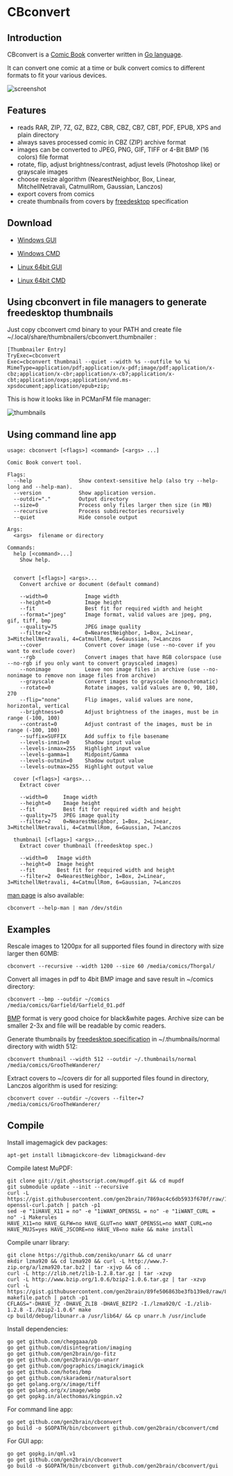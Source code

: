 CBconvert
=========

Introduction
------------

CBconvert is a [Comic Book](http://en.wikipedia.org/wiki/Comic_Book_Archive_file) converter written in [Go language](https://golang.org/).

It can convert one comic at a time or bulk convert comics to different formats to fit your various devices.

![screenshot](http://cbconvert.com/screenshot.png)

Features
--------

 - reads RAR, ZIP, 7Z, GZ, BZ2, CBR, CBZ, CB7, CBT, PDF, EPUB, XPS and plain directory
 - always saves processed comic in CBZ (ZIP) archive format
 - images can be converted to JPEG, PNG, GIF, TIFF or 4-Bit BMP (16 colors) file format
 - rotate, flip, adjust brightness/contrast, adjust levels (Photoshop like) or grayscale images
 - choose resize algorithm (NearestNeighbor, Box, Linear, MitchellNetravali, CatmullRom, Gaussian, Lanczos)
 - export covers from comics
 - create thumbnails from covers by [freedesktop](http://www.freedesktop.org/wiki/) specification

Download
--------

 - [Windows GUI](https://github.com/gen2brain/cbconvert/releases/download/0.6.0/cbconvert-0.6.zip)
 - [Windows CMD](https://github.com/gen2brain/cbconvert/releases/download/0.6.0/cbconvert-cmd-0.6.zip)

 - [Linux 64bit GUI](https://github.com/gen2brain/cbconvert/releases/download/0.6.0/cbconvert-0.6.tar.gz)
 - [Linux 64bit CMD](https://github.com/gen2brain/cbconvert/releases/download/0.6.0/cbconvert-cmd-0.6.tar.gz)

Using cbconvert in file managers to generate freedesktop thumbnails
-------------------------------------------------------------------

Just copy cbconvert cmd binary to your PATH and create file ~/.local/share/thumbnailers/cbconvert.thumbnailer :
    
    [Thumbnailer Entry]
    TryExec=cbconvert
    Exec=cbconvert thumbnail --quiet --width %s --outfile %o %i
    MimeType=application/pdf;application/x-pdf;image/pdf;application/x-cbz;application/x-cbr;application/x-cb7;application/x-cbt;application/oxps;application/vnd.ms-xpsdocument;application/epub+zip;

This is how it looks like in PCManFM file manager:

![thumbnails](http://cbconvert.com/thumbnails.png)


Using command line app
----------------------

    usage: cbconvert [<flags>] <command> [<args> ...]

    Comic Book convert tool.

    Flags:
      --help               Show context-sensitive help (also try --help-long and --help-man).
      --version            Show application version.
      --outdir="."         Output directory
      --size=0             Process only files larger then size (in MB)
      --recursive          Process subdirectories recursively
      --quiet              Hide console output

    Args:
      <args>  filename or directory

    Commands:
      help [<command>...]
        Show help.


      convert [<flags>] <args>...
        Convert archive or document (default command)

        --width=0            Image width
        --height=0           Image height
        --fit                Best fit for required width and height
        --format="jpeg"      Image format, valid values are jpeg, png, gif, tiff, bmp
        --quality=75         JPEG image quality
        --filter=2           0=NearestNeighbor, 1=Box, 2=Linear, 3=MitchellNetravali, 4=CatmullRom, 6=Gaussian, 7=Lanczos
        --cover              Convert cover image (use --no-cover if you want to exclude cover)
        --rgb                Convert images that have RGB colorspace (use --no-rgb if you only want to convert grayscaled images)
        --nonimage           Leave non image files in archive (use --no-nonimage to remove non image files from archive)
        --grayscale          Convert images to grayscale (monochromatic)
        --rotate=0           Rotate images, valid values are 0, 90, 180, 270
        --flip="none"        Flip images, valid values are none, horizontal, vertical
        --brightness=0       Adjust brightness of the images, must be in range (-100, 100)
        --contrast=0         Adjust contrast of the images, must be in range (-100, 100)
        --suffix=SUFFIX      Add suffix to file basename
        --levels-inmin=0     Shadow input value
        --levels-inmax=255   Highlight input value
        --levels-gamma=1     Midpoint/Gamma
        --levels-outmin=0    Shadow output value
        --levels-outmax=255  Highlight output value

      cover [<flags>] <args>...
        Extract cover

        --width=0     Image width
        --height=0    Image height
        --fit         Best fit for required width and height
        --quality=75  JPEG image quality
        --filter=2    0=NearestNeighbor, 1=Box, 2=Linear, 3=MitchellNetravali, 4=CatmullRom, 6=Gaussian, 7=Lanczos

      thumbnail [<flags>] <args>...
        Extract cover thumbnail (freedesktop spec.)

        --width=0   Image width
        --height=0  Image height
        --fit       Best fit for required width and height
        --filter=2  0=NearestNeighbor, 1=Box, 2=Linear, 3=MitchellNetravali, 4=CatmullRom, 6=Gaussian, 7=Lanczos

[man page](https://en.wikipedia.org/wiki/Man_page) is also available:

    cbconvert --help-man | man /dev/stdin

Examples
--------

Rescale images to 1200px for all supported files found in directory with size larger then 60MB:

    cbconvert --recursive --width 1200 --size 60 /media/comics/Thorgal/

Convert all images in pdf to 4bit BMP image and save result in ~/comics directory:

    cbconvert --bmp --outdir ~/comics /media/comics/Garfield/Garfield_01.pdf

[BMP](http://en.wikipedia.org/wiki/BMP_file_format) format is very good choice for black&white pages. Archive size can be smaller 2-3x and file will be readable by comic readers.

Generate thumbnails by [freedesktop specification](http://specifications.freedesktop.org/thumbnail-spec/thumbnail-spec-latest.html) in ~/.thumbnails/normal directory with width 512:

    cbconvert thumbnail --width 512 --outdir ~/.thumbnails/normal /media/comics/GrooTheWanderer/

Extract covers to ~/covers dir for all supported files found in directory, Lanczos algorithm is used for resizing:

    cbconvert cover --outdir ~/covers --filter=7 /media/comics/GrooTheWanderer/

Compile
-------

Install imagemagick dev packages:

    apt-get install libmagickcore-dev libmagickwand-dev

Compile latest MuPDF:

    git clone git://git.ghostscript.com/mupdf.git && cd mupdf
    git submodule update --init --recursive
    curl -L https://gist.githubusercontent.com/gen2brain/7869ac4c6db5933f670f/raw/1619394dc957ae10bcd73c713760993466b4bfea/mupdf-openssl-curl.patch | patch -p1
    sed -e "1iHAVE_X11 = no" -e "1iWANT_OPENSSL = no" -e "1iWANT_CURL = no" -i Makerules
    HAVE_X11=no HAVE_GLFW=no HAVE_GLUT=no WANT_OPENSSL=no WANT_CURL=no HAVE_MUJS=yes HAVE_JSCORE=no HAVE_V8=no make && make install

Compile unarr library:

    git clone https://github.com/zeniko/unarr && cd unarr
    mkdir lzma920 && cd lzma920 && curl -L http://www.7-zip.org/a/lzma920.tar.bz2 | tar -xjvp && cd ..
    curl -L http://zlib.net/zlib-1.2.8.tar.gz | tar -xzvp
    curl -L http://www.bzip.org/1.0.6/bzip2-1.0.6.tar.gz | tar -xzvp
    curl -L https://gist.githubusercontent.com/gen2brain/89fe506863be3fb139e8/raw/8783a7d81e22ad84944d146c5e33beab6dffc641/unarr-makefile.patch | patch -p1
    CFLAGS="-DHAVE_7Z -DHAVE_ZLIB -DHAVE_BZIP2 -I./lzma920/C -I./zlib-1.2.8 -I./bzip2-1.0.6" make
    cp build/debug/libunarr.a /usr/lib64/ && cp unarr.h /usr/include

Install dependencies:

    go get github.com/cheggaaa/pb
    go get github.com/disintegration/imaging
    go get github.com/gen2brain/go-fitz
    go get github.com/gen2brain/go-unarr
    go get github.com/gographics/imagick/imagick
    go get github.com/hotei/bmp
    go get github.com/skarademir/naturalsort
    go get golang.org/x/image/tiff
    go get golang.org/x/image/webp
    go get gopkg.in/alecthomas/kingpin.v2

For command line app:

    go get github.com/gen2brain/cbconvert
    go build -o $GOPATH/bin/cbconvert github.com/gen2brain/cbconvert/cmd

For GUI app:

    go get gopkg.in/qml.v1
    go get github.com/gen2brain/cbconvert
    go build -o $GOPATH/bin/cbconvert github.com/gen2brain/cbconvert/gui
